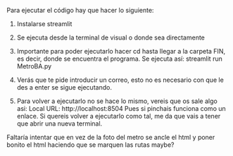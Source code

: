 Para ejecutar el código hay que hacer lo siguiente:
  1. Instalarse streamlit
  2. Se ejecuta desde la terminal de visual o donde sea directamente

  3. Importante para poder ejecutarlo hacer cd hasta llegar a la carpeta FIN, es decir, donde se encuentra el programa.
       Se ejecuta así: 
        streamlit run MetroBA.py
  4. Verás que te pide introducir un correo, esto no es necesario con que le des a enter se sigue ejecutando.
  5. Para volver a ejecutarlo no se hace lo mismo, vereis que os sale algo asi:
      Local URL: http://localhost:8504
      Pues si pinchais funciona como un enlace. Si quereis volver a ejecutarlo como tal, me da que vais a tener que abrir una nueva terminal.


Faltaría intentar que en vez de la foto del metro se ancle el html y poner bonito el html haciendo que se marquen las rutas maybe?
